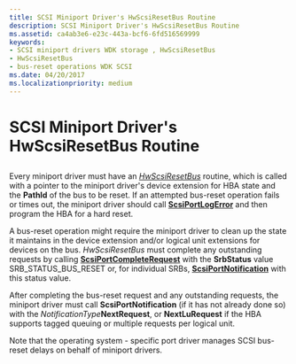 ```yaml
---
title: SCSI Miniport Driver's HwScsiResetBus Routine
description: SCSI Miniport Driver's HwScsiResetBus Routine
ms.assetid: ca4ab3e6-e23c-443a-bcf6-6fd516569999
keywords:
- SCSI miniport drivers WDK storage , HwScsiResetBus
- HwScsiResetBus
- bus-reset operations WDK SCSI
ms.date: 04/20/2017
ms.localizationpriority: medium
---
```


# SCSI Miniport Driver's HwScsiResetBus Routine


## <span id="ddk_scsi_miniport_drivers_hwscsiresetbus_routine_kg"></span><span id="DDK_SCSI_MINIPORT_DRIVERS_HWSCSIRESETBUS_ROUTINE_KG"></span>


Every miniport driver must have an [*HwScsiResetBus*](https://docs.microsoft.com/previous-versions/windows/hardware/drivers/ff557318(v=vs.85)) routine, which is called with a pointer to the miniport driver's device extension for HBA state and the **PathId** of the bus to be reset. If an attempted bus-reset operation fails or times out, the miniport driver should call [**ScsiPortLogError**](https://docs.microsoft.com/windows-hardware/drivers/ddi/srb/nf-srb-scsiportlogerror) and then program the HBA for a hard reset.

A bus-reset operation might require the miniport driver to clean up the state it maintains in the device extension and/or logical unit extensions for devices on the bus. *HwScsiResetBus* must complete any outstanding requests by calling [**ScsiPortCompleteRequest**](https://docs.microsoft.com/windows-hardware/drivers/ddi/srb/nf-srb-scsiportcompleterequest) with the **SrbStatus** value SRB\_STATUS\_BUS\_RESET or, for individual SRBs, [**ScsiPortNotification**](https://docs.microsoft.com/windows-hardware/drivers/ddi/srb/nf-srb-scsiportnotification) with this status value.

After completing the bus-reset request and any outstanding requests, the miniport driver must call **ScsiPortNotification** (if it has not already done so) with the *NotificationType***NextRequest**, or **NextLuRequest** if the HBA supports tagged queuing or multiple requests per logical unit.

Note that the operating system - specific port driver manages SCSI bus-reset delays on behalf of miniport drivers.

 

 




